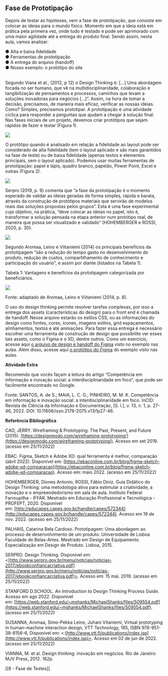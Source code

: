 ## Fase de Prototipação

Depois de testar as hipóteses, vem a fase de prototipação, que consiste em colocar as ideias para o mundo físico. Momento em que a ideia está em prática pela primeira vez, onde tudo é testado e pode ser aprimorado com uma maior agilidade até a entrega do produto final. Sendo assim, nesta aula, vamos analisar:  
  
● Alta e baixa fidelidade  
● Ferramentas de prototipação  
● A entrega do arquivo (handoff)  
● Nosso exemplo: o protótipo do site

   
Segundo Viana et al., (2012, p 12) o Design Thinking é: […] Uma abordagem focada no ser humano, que vê na multidisciplinaridade, colaboração e tangibilização de pensamentos e processos, caminhos que levam a soluções inovadoras para negócios […]”. Assim, na hora de tomar a decisão, precisamos, de maneira mais eficaz, verificar as nossas ideias. Como? Simples, precisamos prototipar. A prototipação é uma atividade cíclica para responder a perguntas que ajudam a chegar à solução final. Nas fases iniciais de um projeto, devemos criar protótipos que sejam rápidos de fazer e testar (Figura 1).​  

![](https://paperx-dex-assets.s3.sa-east-1.amazonaws.com/images/1670953116842-OHYAO86vjh.png)

O protótipo quando é analisado em relação a fidelidade ao layout pode ser considerado de alta fidelidade (tem o layout aplicado e são mais garantidos na fase de teste) ou de baixa fidelidade (apenas textos e elementos principais, sem o layout aplicado). Podemos usar muitas ferramentas de prototipação: papel e lápis, quadro branco, papelão, Power Point, Excel e outras (Figura 2).  

![](https://paperx-dex-assets.s3.sa-east-1.amazonaws.com/images/1670953168283-343QxUqwtT.png)

Serpro (2019, p. 9) comenta que “a fase da prototipação é o momento esperado de validar as ideias geradas de forma simples, rápida e barata, através da construção de protótipos materiais que servirão de modelos reais das soluções propostas pelos grupos”. Esta é uma fase experimental cujo objetivo, na prática, “deve colocar as ideias no papel, isto é, transformar a solução pensada na etapa anterior num protótipo real, de maneira que possa ser visualizado e validado” (HOHEMBERGER e ROSSI, 2020, p. 30).  

![](https://paperx-dex-assets.s3.sa-east-1.amazonaws.com/images/1670953221543-VJXvzAJ3CT.png)

Segundo Aromaa, Leino e Viitaniemi (2014) os principais benefícios da prototipagem “são a redução do tempo gasto no desenvolvimento do produto, redução de custos, compartilhamento de conhecimento e participação do usuário”, e assim por diante (listados na Tabela 1).

Tabela 1: Vantagens e benefícios da prototipagem categorizada por beneficiários.

![](https://paperx-dex-assets.s3.sa-east-1.amazonaws.com/images/1685987958092-LjXYydo10p.png)

​Fonte: adaptado de Aromaa, Leino e Viitaniemi (2014, p. 8).

O uso do design thinking permite resolver tarefas complexas, por isso a entrega dos assets (características do design) para o front end é chamada de handoff. Nesse arquivo estarão os estilos CSS, ou as informações do design como fontes, cores, ícones, imagens estilos, grid espaçamentos, alinhamentos, textos e até animações. Para fazer essa entrega é necessário escolher uma ferramenta de construção de design que possibilite ver esses tais assets, como o Figma e o XD, dentre outros. Como um exercício, acesse aqui [o arquivo de design e handoff do Figma](https://www.figma.com/file/EDDgGD4ou4niA7oXy93tDp/Nosso-exemplo-e-commerce?node-id=0%3A1) visto no exemplo nas aulas. Além disso, acesse aqui [o protótipo do Figma](https://www.figma.com/proto/EDDgGD4ou4niA7oXy93tDp/Nosso-exemplo-e-commerce?page-id=0%3A1&node-id=0%3A1&viewport=711%2C1044%2C0.5&scaling=min-zoom) do exemplo visto nas aulas.

**Atividade Extra**

Recomendo que vocês façam a leitura do artigo “Competência em informação e inovação social: a interdisciplinaridade em foco”, que pode ser facilmente encontrado no Google.

Fonte: SANTOS, A. de S.; MAIA, L. C. G.; PINHEIRO, M. M. K. Competência em informação e inovação social: a interdisciplinaridade em foco. InCID: Revista de Ciência da Informação e Documentação, [S. l.], v. 13, n. 1, p. 27-46, 2022. DOI: 10.11606/issn.2178-2075.v13i1p27-46.  
  
  
  
**Referência Bibliográfica**

CAO, JERRY. Wireframing & Prototyping: The Past, Present, and Future (2015). [https://designmodo.com/wireframing-prototyping/](https://designmodo.com/wireframing-prototyping/). Acesso em set 2019. (acesso em 25/11/2022)

EBAC. Figma, Sketch e Adobe XD: qual ferramenta é melhor, comparação (abril 2022). Disponível em: [https://ebaconline.com.br/blog/figma-sketch-adobe-xd-comparacao](https://ebaconline.com.br/blog/figma-sketch-adobe-xd-comparacao). Acesso em: maio 2022. (acesso em 25/11/2022)

HOHEMBERGER, Diones Antonio; ROSSI, Fábio Diniz. Guia Didático do Design Thinking: uma metodologia ativa para estimular a criatividade, a inovação e o empreendedorismo em sala de aula. Instituto Federal Farroupilha - IFFAR. Mestrado em Educação Profissional e Tecnológica - PROFEPT, 2020. Disponível em: [http://educapes.capes.gov.br/handle/capes/572344](http://educapes.capes.gov.br/handle/capes/572344). Acesso em 19 de nov. 2022. (acesso em 25/11/2022)

PALHAIS, Catarina Bela Cardoso. Prototipagem: Uma abordagem ao processo de desenvolvimento de um produto. Universidade de Lisboa Faculdade de Belas-Artes. Mestrado em Design de Equipamento. Especialização em Design de Produto. Lisboa, 2015.

SERPRO. Design Thinking. Disponível em: <[http://www.serpro.gov.br/menu/noticias/noticias-2017/ebookconfiancacriativa.pdf](http://www.serpro.gov.br/menu/noticias/noticias-2017/ebookconfiancacriativa.pdf)>. Acesso em: 15 mai. 2019. (acesso em 25/11/2022)

STANFORD D.SCHOOL. An Introduction to Design Thinking Process Guide. Acesso em ago 2022. Disponível em: [https://web.stanford.edu/~mshanks/MichaelShanks/files/509554.pdf](https://web.stanford.edu/~mshanks/MichaelShanks/files/509554.pdf). (acesso em 25/11/2022)

SUSANNA, Aromaa, Simo-Pekka Leino, Juhani Vitaniemi, Virtual prototyping in human-machine interaction design, VTT Technology, 185, ISBN 978-951-38-8156-6, Disponível em: <:[http://www.vtt.fi/publications/index.jsp](http://www.vtt.fi/publications/index.jsp)>. Acesso em 02 de jun de 2022. (acesso em 25/11/2022)

VIANNA, M. et al. Design thinking: inovação em negócios. Rio de Janeiro: MJV Press, 2012. 162p.  
  
[[8 - Fase de Testes]]